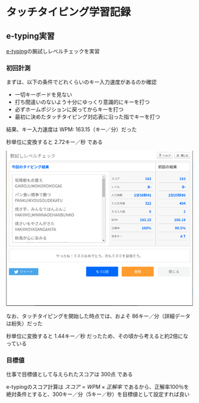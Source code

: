 # タッチタイピング学習記録

## e-typing実習

[e-typing](https://www.e-typing.ne.jp/)の腕試しレベルチェックを実習

### 初回計測
まずは、以下の条件でどれくらいのキー入力速度があるのか確認

- 一切キーボードを見ない
- 打ち間違いのないよう十分にゆっくり意識的にキーを打つ
- 必ずホームポジションに戻ってからキーを打つ
- 最初に決めたタッチタイピング対応表に沿った指でキーを打つ

結果、キー入力速度は WPM: 163.15（キー／分）だった

秒単位に変換すると 2.72キー／秒 である

![e-typing01.png](./img/e-typing01.png)

なお、タッチタイピングを開始した時点では、およそ 86キー／分（詳細データは紛失）だった

秒単位に変換すると 1.44キー／秒 だったため、その頃から考えると約2倍になっている

### 目標値
仕事で目標値として与えられたスコアは 300点 である

e-typingのスコア計算は $スコア = WPM \times 正解率$ であるから、正解率100％を絶対条件とすると、300キー／分（5キー／秒）を目標値として設定すれば良い
